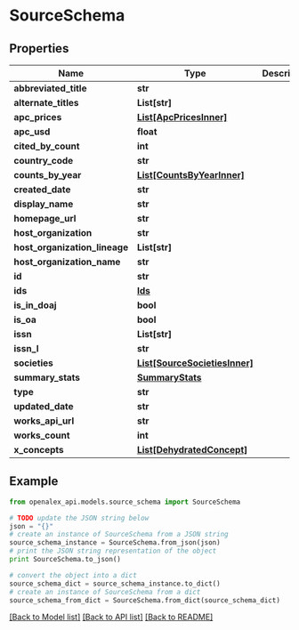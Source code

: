 # SourceSchema


## Properties
Name | Type | Description | Notes
------------ | ------------- | ------------- | -------------
**abbreviated_title** | **str** |  | [optional] 
**alternate_titles** | **List[str]** |  | [optional] 
**apc_prices** | [**List[ApcPricesInner]**](ApcPricesInner.md) |  | [optional] 
**apc_usd** | **float** |  | [optional] 
**cited_by_count** | **int** |  | [optional] 
**country_code** | **str** |  | [optional] 
**counts_by_year** | [**List[CountsByYearInner]**](CountsByYearInner.md) |  | [optional] 
**created_date** | **str** |  | [optional] 
**display_name** | **str** |  | 
**homepage_url** | **str** |  | [optional] 
**host_organization** | **str** |  | [optional] 
**host_organization_lineage** | **List[str]** |  | [optional] 
**host_organization_name** | **str** |  | [optional] 
**id** | **str** |  | 
**ids** | [**Ids**](Ids.md) |  | [optional] 
**is_in_doaj** | **bool** |  | [optional] 
**is_oa** | **bool** |  | [optional] 
**issn** | **List[str]** |  | [optional] 
**issn_l** | **str** |  | [optional] 
**societies** | [**List[SourceSocietiesInner]**](SourceSocietiesInner.md) |  | [optional] 
**summary_stats** | [**SummaryStats**](SummaryStats.md) |  | [optional] 
**type** | **str** |  | [optional] 
**updated_date** | **str** |  | [optional] 
**works_api_url** | **str** |  | [optional] 
**works_count** | **int** |  | [optional] 
**x_concepts** | [**List[DehydratedConcept]**](DehydratedConcept.md) |  | [optional] 

## Example

```python
from openalex_api.models.source_schema import SourceSchema

# TODO update the JSON string below
json = "{}"
# create an instance of SourceSchema from a JSON string
source_schema_instance = SourceSchema.from_json(json)
# print the JSON string representation of the object
print SourceSchema.to_json()

# convert the object into a dict
source_schema_dict = source_schema_instance.to_dict()
# create an instance of SourceSchema from a dict
source_schema_from_dict = SourceSchema.from_dict(source_schema_dict)
```
[[Back to Model list]](../README.md#documentation-for-models) [[Back to API list]](../README.md#documentation-for-api-endpoints) [[Back to README]](../README.md)


